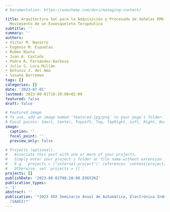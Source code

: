 ```yaml
---
# Documentation: https://wowchemy.com/docs/managing-content/

title: Arquitectura SoC para la Adquisición y Procesado de Señales EMG aplicadas al
  Movimiento de un Exoesqueleto Terapéutico
subtitle: ''
summary: ''
authors:
- Víctor M. Navarro
- Eugenio M. Espuelas
- Rubén Nieto
- Juan A. Castaño
- Pedro R. Fernández-Barbosa
- Julio S. Lora-Millán
- Antonio J. del Ama
- Susana Borromeo
tags: []
categories: []
date: '2023-07-01'
lastmod: 2023-08-01T10:20:08+02:00
featured: false
draft: false

# Featured image
# To use, add an image named `featured.jpg/png` to your page's folder.
# Focal points: Smart, Center, TopLeft, Top, TopRight, Left, Right, BottomLeft, Bottom, BottomRight.
image:
  caption: ''
  focal_point: ''
  preview_only: false

# Projects (optional).
#   Associate this post with one or more of your projects.
#   Simply enter your project's folder or file name without extension.
#   E.g. `projects = ["internal-project"]` references `content/project/deep-learning/index.md`.
#   Otherwise, set `projects = []`.
projects: []
publishDate: '2023-08-01T08:20:08.036526Z'
publication_types:
- '1'
abstract: ''
publication: '*2023 XXX Seminario Anual de Automática, Electrónica Industrial e Instrumentación
  (SAAEI)*'
---
```

